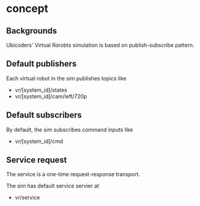 # concept

## Backgrounds

Ubicoders' Virtual Rorobts simulation is based on publish-subscribe pattern.


## Default publishers

Each virtual robot in the sim publishes topics like

- vr/[system_id]/states
- vr/[system_id]/cam/left/720p

## Default subscribers

By default, the sim subscribes command inputs like

- vr/[system_id]/cmd

## Service request

The service is a one-time request-response transport.

The sim has default service servier at

- vr/service





